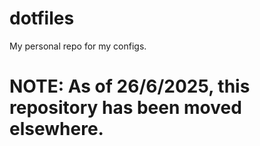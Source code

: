 # dotfiles
My personal repo for my configs.


# NOTE:  As of 26/6/2025, this repository has been moved elsewhere.
